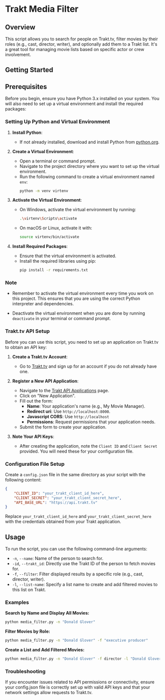 # Trakt Media Filter

## Overview

This script allows you to search for people on Trakt.tv, filter movies by their roles (e.g., cast, director, writer), and optionally add them to a Trakt list. It's a great tool for managing movie lists based on specific actor or crew involvement.

## Getting Started

## Prerequisites

Before you begin, ensure you have Python 3.x installed on your system. You will also need to set up a virtual environment and install the required packages:

### Setting Up Python and Virtual Environment

1. **Install Python**:
   - If not already installed, download and install Python from [python.org](https://www.python.org/downloads/).

2. **Create a Virtual Environment**:
   - Open a terminal or command prompt.
   - Navigate to the project directory where you want to set up the virtual environment.
   - Run the following command to create a virtual environment named `env`:
     ```bash
     python -m venv virtenv
     ```

3. **Activate the Virtual Environment**:
   - On Windows, activate the virtual environment by running:
     ```bash
     .\virtenv\Scripts\activate
     ```
   - On macOS or Linux, activate it with:
     ```bash
     source virtenv/bin/activate
     ```

4. **Install Required Packages**:
   - Ensure that the virtual environment is activated.
   - Install the required libraries using pip:
     ```bash
     pip install -r requirements.txt
     ```

### Note

- Remember to activate the virtual environment every time you work on this project. This ensures that you are using the correct Python interpreter and dependencies.

- Deactivate the virtual environment when you are done by running `deactivate` in your terminal or command prompt.


### Trakt.tv API Setup

Before you can use this script, you need to set up an application on Trakt.tv to obtain an API key:

1. **Create a Trakt.tv Account**:
   - Go to [Trakt.tv](https://trakt.tv/) and sign up for an account if you do not already have one.

2. **Register a New API Application**:
   - Navigate to the [Trakt API Applications](https://trakt.tv/oauth/applications) page.
   - Click on "New Application".
   - Fill out the form:
     - **Name**: Your application's name (e.g., My Movie Manager).
     - **Redirect uri**: Use `http://localhost:8000`.
     - **Javascript CORS**: Use `http://localhost`
     - **Permissions**: Request permissions that your application needs.
   - Submit the form to create your application.

3. **Note Your API Keys**:
   - After creating the application, note the `Client ID` and `Client Secret` provided. You will need these for your configuration file.

### Configuration File Setup

Create a `config.json` file in the same directory as your script with the following content:

```json
{
    "CLIENT_ID": "your_trakt_client_id_here",
    "CLIENT_SECRET": "your_trakt_client_secret_here",
    "API_BASE_URL": "https://api.trakt.tv"
}
```

Replace `your_trakt_client_id_here` and `your_trakt_client_secret_here` with the credentials obtained from your Trakt application.

## Usage

To run the script, you can use the following command-line arguments:

- `-n`, `--name`: Name of the person to search for.
- `-id`, `--trakt_id`: Directly use the Trakt ID of the person to fetch movies for.
- `-f`, `--filter`: Filter displayed results by a specific role (e.g., cast, director, writer).
- `-l`, `--list-name`: Specify a list name to create and add filtered movies to this list on Trakt.

### Examples

**Search by Name and Display All Movies:**
```bash
python media_filter.py -n "Donald Glover"
```

**Filter Movies by Role:**
```bash
python media_filter.py -n "Donald Glover" -f "executive producer"
```

**Create a List and Add Filtered Movies:**
```bash
python media_filter.py -n "Donald Glover" -f director -l "Donald Glover Directors"
```

### Troubleshooting
If you encounter issues related to API permissions or connectivity, ensure your config.json file is correctly set up with valid API keys and that your network settings allow requests to Trakt.tv.
